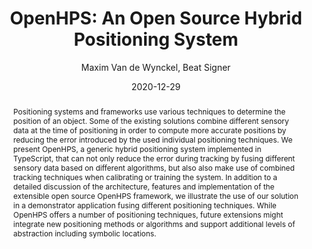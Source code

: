 ---
layout: publication.njk
title: "OpenHPS: An Open Source Hybrid Positioning System"
author: Maxim Van de Wynckel, Beat Signer
date: 2020-12-29
pdf: https://beatsigner.com/publications/openhps-an-open-source-hybrid-positioning-system.pdf
link: https://arxiv.org/abs/2101.05198
type: arxiv
github: https://github.com/OpenHPS
video: /media/2020-12_sphero-demo.mp4
excerpt: 'Van de Wynckel, M. and Signer, B.: "OpenHPS: An Open Source Hybrid Positioning System", Technical Report WISE Lab, WISE-2020-01, December 2020'
abstract: "Positioning systems and frameworks use various techniques to determine the position of an object. Some of the existing solutions
combine different sensory data at the time of positioning in order
to compute more accurate positions by reducing the error introduced by the used individual positioning techniques. We present
OpenHPS, a generic hybrid positioning system implemented in
TypeScript, that can not only reduce the error during tracking by
fusing different sensory data based on different algorithms, but also
also make use of combined tracking techniques when calibrating
or training the system. In addition to a detailed discussion of the
architecture, features and implementation of the extensible open
source OpenHPS framework, we illustrate the use of our solution in
a demonstrator application fusing different positioning techniques.
While OpenHPS offers a number of positioning techniques, future
extensions might integrate new positioning methods or algorithms
and support additional levels of abstraction including symbolic
locations."
thumbnail: "/publications/2020/techreport.png"
---